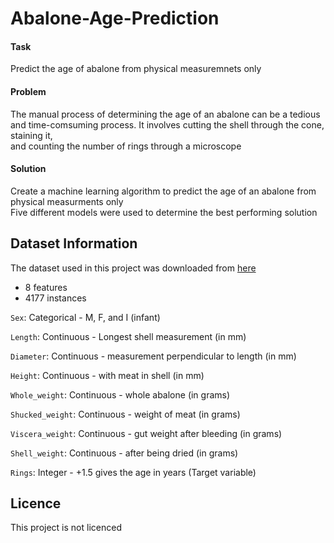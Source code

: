 # Abalone-Age-Prediction
#### **Task**
Predict the age of abalone from physical measuremnets only
#### **Problem**
The manual process of determining the age of an abalone can be a tedious and time-comsuming process. It involves cutting the shell through the cone, staining it, \
and counting the number of rings through a microscope
#### __Solution__
Create a machine learning algorithm to predict the age of an abalone from physical measurments only \
Five different models were used to determine the best performing solution
## Dataset Information
The dataset used in this project was downloaded from [here](https://archive.ics.uci.edu/dataset/1/abalone)
- 8 features
- 4177 instances


`Sex`: Categorical - M, F, and I (infant)

`Length`: Continuous - Longest shell measurement (in mm)

`Diameter`: Continuous - measurement perpendicular to length (in mm)

`Height`: Continuous - with meat in shell (in mm) 

`Whole_weight`:	Continuous - whole abalone (in grams) 

`Shucked_weight`: Continuous - weight of meat (in grams) 

`Viscera_weight`: Continuous - gut weight after bleeding (in grams) 

`Shell_weight`: Continuous - after being dried (in grams) 

`Rings`: Integer - +1.5 gives the age in years (Target variable)
## Licence
This project is not licenced
